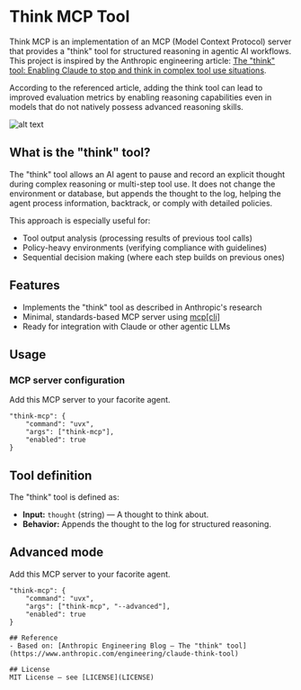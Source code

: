 # Think MCP Tool

Think MCP is an implementation of an MCP (Model Context Protocol) server that provides a "think" tool for structured reasoning in agentic AI workflows. This project is inspired by the Anthropic engineering article: [The "think" tool: Enabling Claude to stop and think in complex tool use situations](https://www.anthropic.com/engineering/claude-think-tool).

According to the referenced article, adding the think tool can lead to improved evaluation metrics by enabling reasoning capabilities even in models that do not natively possess advanced reasoning skills.

![alt text](tau_bench.png)

## What is the "think" tool?
The "think" tool allows an AI agent to pause and record an explicit thought during complex reasoning or multi-step tool use. It does not change the environment or database, but appends the thought to the log, helping the agent process information, backtrack, or comply with detailed policies.

This approach is especially useful for:
- Tool output analysis (processing results of previous tool calls)
- Policy-heavy environments (verifying compliance with guidelines)
- Sequential decision making (where each step builds on previous ones)

## Features
- Implements the "think" tool as described in Anthropic's research
- Minimal, standards-based MCP server using [mcp[cli]](https://pypi.org/project/mcp/)
- Ready for integration with Claude or other agentic LLMs

## Usage

### MCP server configuration
Add this MCP server to your facorite agent.
```
"think-mcp": {
    "command": "uvx",
    "args": ["think-mcp"],
    "enabled": true
}
```

## Tool definition
The "think" tool is defined as:
- **Input:** `thought` (string) — A thought to think about.
- **Behavior:** Appends the thought to the log for structured reasoning.

## Advanced mode
Add this MCP server to your facorite agent.
```
"think-mcp": {
    "command": "uvx",
    "args": ["think-mcp", "--advanced"],
    "enabled": true
}

## Reference
- Based on: [Anthropic Engineering Blog — The "think" tool](https://www.anthropic.com/engineering/claude-think-tool)

## License
MIT License — see [LICENSE](LICENSE)